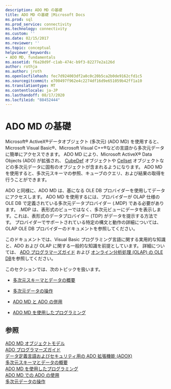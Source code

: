 ```yaml
---
description: ADO MD の基礎
title: ADO MD の基礎 |Microsoft Docs
ms.prod: sql
ms.prod_service: connectivity
ms.technology: connectivity
ms.custom: ''
ms.date: 02/15/2017
ms.reviewer: ''
ms.topic: conceptual
helpviewer_keywords:
- ADO MD, fundamentals
ms.assetid: f6a20d9f-c1ab-474c-b9f3-82277e2a126d
author: rothja
ms.author: jroth
ms.openlocfilehash: fec7d924003df2a0c0c20b5ca2b0de9162cfd1c5
ms.sourcegitcommit: e700497f962e4c2274df16d9e651059b42ff1a10
ms.translationtype: MT
ms.contentlocale: ja-JP
ms.lasthandoff: 08/17/2020
ms.locfileid: "88452444"
---
```

# <a name="ado-md-fundamentals"></a>ADO MD の基礎
Microsoft® ActiveX®データオブジェクト (多次元) (ADO MD) を使用すると、Microsoft Visual Basic®、Microsoft Visual C++®などの言語から多次元データに簡単にアクセスできます。 ADO MD により、Microsoft ActiveX® Data Objects (ADO) が拡張され、 [CubeDef](../../../ado/reference/ado-md-api/cubedef-object-ado-md.md) オブジェクトや [Cellset](../../../ado/reference/ado-md-api/cellset-object-ado-md.md) オブジェクトなどの多次元データに固有のオブジェクトが含まれるようになります。 ADO MD を使用すると、多次元スキーマの参照、キューブのクエリ、および結果の取得を行うことができます。  
  
 ADO と同様に、ADO MD は、基になる OLE DB プロバイダーを使用してデータにアクセスします。 ADO MD を使用するには、プロバイダーが OLAP 仕様の OLE DB で定義されている多次元データプロバイダー (.MDP) である必要があります。 .MDP は、表形式のビューではなく、多次元ビューにデータを表示します。これは、表形式のデータプロバイダー (TDP) がデータを提示する方法です。 プロバイダーでサポートされている特定の構文と動作の詳細については、OLAP OLE DB プロバイダーのドキュメントを参照してください。  
  
 このドキュメントでは、Visual Basic プログラミング言語に関する実用的な知識と、ADO および OLAP に関する一般的な知識を前提としています。 詳細については、 [ADO プログラマーズガイド](../../../ado/guide/ado-programmer-s-guide.md) および [オンライン分析処理 (OLAP) の OLE DB](https://msdn.microsoft.com/library/windows/desktop/ms717005.aspx)を参照してください。  
  
 このセクションでは、次のトピックを扱います。  
  
-   [多次元スキーマとデータの概要](../../../ado/guide/multidimensional/overview-of-multidimensional-schemas-and-data.md)  
  
-   [多次元データの操作](../../../ado/guide/multidimensional/working-with-multidimensional-data.md)  
  
-   [ADO MD と ADO の併用](../../../ado/guide/multidimensional/using-ado-with-ado-md.md)  
  
-   [ADO MD を使用したプログラミング](../../../ado/guide/multidimensional/programming-with-ado-md.md)  
  
## <a name="see-also"></a>参照  
 [ADO MD オブジェクトモデル](../../../ado/reference/ado-md-api/ado-md-object-model.md)   
 [ADO プログラマーズガイド](../../../ado/guide/ado-programmer-s-guide.md)   
 [データ定義言語およびセキュリティ用の ADO 拡張機能 (ADOX)](../../../ado/guide/extensions/ado-extensions-for-data-definition-language-and-security-adox.md)   
 [多次元スキーマとデータの概要](../../../ado/guide/multidimensional/overview-of-multidimensional-schemas-and-data.md)   
 [ADO MD を使用したプログラミング](../../../ado/guide/multidimensional/programming-with-ado-md.md)   
 [ADO MD での ADO の使用](../../../ado/guide/multidimensional/using-ado-with-ado-md.md)   
 [多次元データの操作](../../../ado/guide/multidimensional/working-with-multidimensional-data.md)
